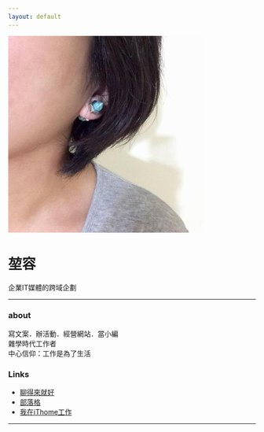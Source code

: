 ```yaml
---
layout: default
---
```


![avatar](avatarmy.jpg)

# 堃容

企業IT媒體的跨域企劃

- - -

### about

寫文案．辦活動．經營網站．當小編  
雜學時代工作者  
中心信仰：工作是為了生活

### Links

 * [聊得來就好](https://www.facebook.com/wegetalongwell/)  
 * [部落格](https://wegetalongwell.tumblr.com) 
 * [我在iThome工作](http://www.ithome.com.tw)
 
- - -
